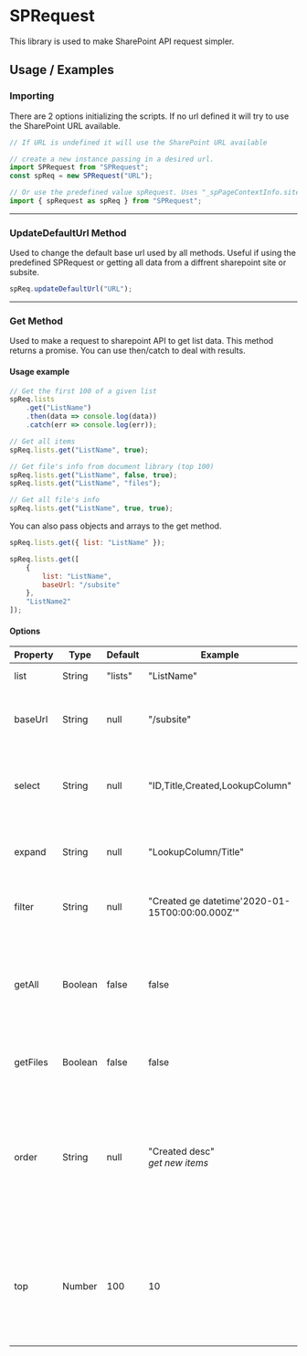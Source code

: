 # SPRequest

This library is used to make SharePoint API request simpler.

## Usage / Examples

### Importing

There are 2 options initializing the scripts. If no url defined it will try to use the SharePoint URL available.

```js
// If URL is undefined it will use the SharePoint URL available

// create a new instance passing in a desired url.
import SPRequest from "SPRequest";
const spReq = new SPRequest("URL");

// Or use the predefined value spRequest. Uses "_spPageContextInfo.siteAbsoluteUrl" as default url.
import { spRequest as spReq } from "SPRequest";
```

---

### UpdateDefaultUrl Method

Used to change the default base url used by all methods. Useful if using the predefined SPRequest or getting all data from a diffrent sharepoint site or subsite.

```javascript
spReq.updateDefaultUrl("URL");
```

---

### Get Method

Used to make a request to sharepoint API to get list data. This method returns a promise. You can use then/catch to deal with results.

#### Usage example

```js
// Get the first 100 of a given list
spReq.lists
    .get("ListName")
    .then(data => console.log(data))
    .catch(err => console.log(err));

// Get all items
spReq.lists.get("ListName", true);

// Get file's info from document library (top 100)
spReq.lists.get("ListName", false, true);
spReq.lists.get("ListName", "files");

// Get all file's info
spReq.lists.get("ListName", true, true);
```

You can also pass objects and arrays to the get method.

```js
spReq.lists.get({ list: "ListName" });

spReq.lists.get([
    {
        list: "ListName",
        baseUrl: "/subsite"
    },
    "ListName2"
]);
```

#### Options

| Property | Type    | Default | Example                                         | Discription                                                                                                               |
| -------- | ------- | ------- | ----------------------------------------------- | ------------------------------------------------------------------------------------------------------------------------- |
| list     | String  | "lists" | "ListName"                                      | The name of the list.                                                                                                     |
| baseUrl  | String  | null    | "/subsite"                                      | Get list from a subsite from your default url.                                                                            |
| select   | String  | null    | "ID,Title,Created,LookupColumn"                 | Select individual column(s) of the request list.                                                                          |
| expand   | String  | null    | "LookupColumn/Title"                            | Expand to get data from any lookup column(s).                                                                             |
| filter   | String  | null    | "Created ge datetime'2020-01-15T00:00:00.000Z'" | Apply filter to data being collected.                                                                                     |
| getAll   | Boolean | false   | false                                           | Promises will be deferred to get all. <br/> **Note**: Use "top" to limit the number of requests.                          |
| getFiles | Boolean | false   | false                                           | Get file info from a document library.                                                                                    |
| order    | String  | null    | "Created desc"<br/> _get new items_             | The order that the data will be collected. <br/> **Note**: This is not to sort the data just the order they are received. |
| top      | Number  | 100     | 10                                              | Get "X" number of items. <br/> **Note**: Used with "getAll" set batch size for each deferred promise.                     |
